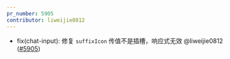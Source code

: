```yaml
---
pr_number: 5905
contributor: liweijie0812
---
```


- fix(chat-input): 修复 `suffixIcon` 传值不是插槽，响应式无效 @liweijie0812 ([#5905](https://github.com/Tencent/tdesign-vue-next/pull/5905))
